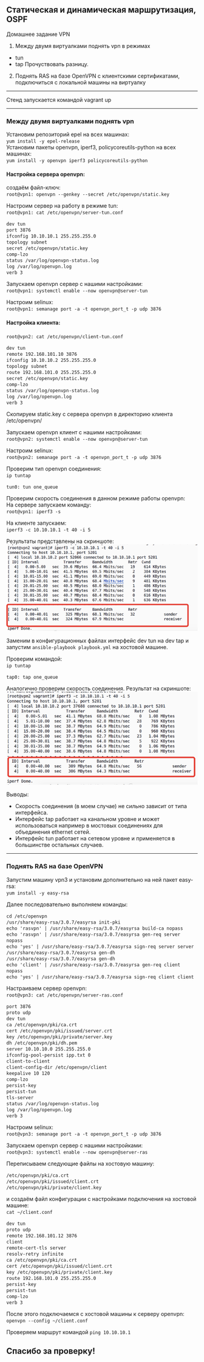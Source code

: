 ## Статическая и динамическая маршрутизация, OSPF

Домашнее задание
VPN

1.  Между двумя виртуалками поднять vpn в режимах

-   tun
-   tap
    Прочуствовать разницу.

2.  Поднять RAS на базе OpenVPN с клиентскими сертификатами, подключиться с локальной машины на виртуалку

* * *

Стенд запускается командой vagrant up

* * *

### Между двумя виртуалками поднять vpn

Установим репозиторий epel на всех машинах:  
`yum install -y epel-release`  
Установим пакеты openvpn, iperf3, policycoreutils-python на всех машинах:  
`yum install -y openvpn iperf3 policycoreutils-python`  

#### Настройка сервера openvpn:

создаём файл-ключ:  
`root@vpn1: openvpn --genkey --secret /etc/openvpn/static.key`  

Настроим сервер на работу в режиме tun:  
`root@vpn1: cat /etc/openvpn/server-tun.conf`  

    dev tun
    port 3876
    ifconfig 10.10.10.1 255.255.255.0
    topology subnet
    secret /etc/openvpn/static.key
    comp-lzo
    status /var/log/openvpn-status.log
    log /var/log/openvpn.log
    verb 3

Запускаем openvpn сервер с нашими настройками:  
`root@vpn1: systemctl enable --now openvpn@server-tun`  

Настроим selinux:  
`root@vpn1: semanage port -a -t openvpn_port_t -p udp 3876`

#### Настройка клиента:

`root@vpn2: cat /etc/openvpn/client-tun.conf`  

    dev tun
    remote 192.168.101.10 3876
    ifconfig 10.10.10.2 255.255.255.0
    topology subnet
    route 192.168.101.0 255.255.255.0
    secret /etc/openvpn/static.key
    comp-lzo
    status /var/log/openvpn-status.log
    log /var/log/openvpn.log
    verb 3

Скопируем static.key с сервера openvpn в директорию клиента /etc/openvpn/

Запускаем openvpn клиент с нашими настройками:  
`root@vpn2: systemctl enable --now openvpn@server-tun`

Настроим selinux:  
`root@vpn2: semanage port -a -t openvpn_port_t -p udp 3876`

Проверим тип openvpn соединения:  
`ip tuntap`  

    tun0: tun one_queue

Проверим скорость соединения в данном режиме работы openvpn:  
На сервере запускаем команду:  
`root@vpn1: iperf3 -s`

На клиенте запускаем:  
`iperf3 -c 10.10.10.1 -t 40 -i 5`

Результаты представлены на скриншоте:  
![Скриншот скорости tun](./files/2020-09-15_20-24-36.png)

Заменим в конфигурационных файлах интерфейс dev tun на dev tap и запустим `ansible-playbook playbook.yml` на хостовой машине.

Проверим командой:  
`ip tuntap`

    tap0: tap one_queue

Аналогично проверим скорость соединения. Результат на скриншоте:  
![Скриншот скорости tun](./files/2020-09-15_20-02-31.png)

Выводы:

-   Скорость соединения (в моем случае) не сильно зависит от типа интерфейса.
-   Интерфейс tap работает на канальном уровне и может использоваться например в мостовых соединениях для объединения ethernet сетей.
-   Интерфейс tun работает на сетевом уровне и применяется в большинстве остальных случаев.

* * *

### Поднять RAS на базе OpenVPN

Запустим машину vpn3 и установим дополнительно на ней пакет easy-rsa:  
`yum install -y easy-rsa`

Далее последовательно выполняем команды:  

    cd /etc/openvpn
    /usr/share/easy-rsa/3.0.7/easyrsa init-pki
    echo 'rasvpn' | /usr/share/easy-rsa/3.0.7/easyrsa build-ca nopass
    echo 'rasvpn' | /usr/share/easy-rsa/3.0.7/easyrsa gen-req server nopass
    echo 'yes' | /usr/share/easy-rsa/3.0.7/easyrsa sign-req server server
    /usr/share/easy-rsa/3.0.7/easyrsa gen-dh
    /usr/share/easy-rsa/3.0.7/easyrsa gen-dh
    echo 'client' | /usr/share/easy-rsa/3.0.7/easyrsa gen-req client nopass
    echo 'yes' | /usr/share/easy-rsa/3.0.7/easyrsa sign-req client client

Настраиваем сервер openvpn:  
`root@vpn3: cat /etc/openvpn/server-ras.conf`

    port 3876
    proto udp
    dev tun
    ca /etc/openvpn/pki/ca.crt
    cert /etc/openvpn/pki/issued/server.crt
    key /etc/openvpn/pki/private/server.key
    dh /etc/openvpn/pki/dh.pem
    server 10.10.10.0 255.255.255.0
    ifconfig-pool-persist ipp.txt 0
    client-to-client
    client-config-dir /etc/openvpn/client
    keepalive 10 120
    comp-lzo
    persist-key
    persist-tun
    tls-server
    status /var/log/openvpn-status.log
    log /var/log/openvpn.log
    verb 3

Настроим selinux:  
`root@vpn3: semanage port -a -t openvpn_port_t -p udp 3876`

Запускаем openvpn сервер с нашими настройками:  
`root@vpn3: systemctl enable --now openvpn@server-ras`

Переписываем следующие файлы на хостовую машину:

    /etc/openvpn/pki/ca.crt
    /etc/openvpn/pki/issued/client.crt
    /etc/openvpn/pki/private/client.key

и создаём файл конфигурации с настройками подключения на хостовой машине:  
`cat ~/client.conf`

    dev tun
    proto udp
    remote 192.168.101.12 3876
    client
    remote-cert-tls server
    resolv-retry infinite
    ca /etc/openvpn/pki/ca.crt
    cert /etc/openvpn/pki/issued/client.crt
    key /etc/openvpn/pki/private/client.key
    route 192.168.101.0 255.255.255.0
    persist-key
    persist-tun
    comp-lzo
    verb 3

После этого подключаемся с хостовой машины к серверу openvpn:  
`openvpn --config ~/client.conf`

Проверяем маршрут командой `ping 10.10.10.1`

## Спасибо за проверку!

